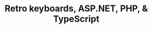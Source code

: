 ---
title: Retro keyboards, ASP.NET, PHP, & TypeScript
summary: 
pubDate: 2023-08-07
tags: keyboards, dotnet, php, typescript, aspnet
description:
---